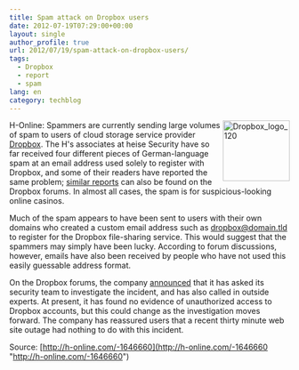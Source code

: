 ```yaml
---
title: Spam attack on Dropbox users
date: 2012-07-19T07:29:00+00:00
layout: single
author_profile: true
url: 2012/07/19/spam-attack-on-dropbox-users/
tags:
  - Dropbox
  - report
  - spam
lang: en
category: techblog
---
```

<a href="http://lh5.ggpht.com/-WeghfryhxuA/UAewOKj1QVI/AAAAAAAAGfU/V0Bq_7T5_U0/s1600-h/Dropbox_logo_120%25255B2%25255D.png" target="_blank"><img title="Dropbox_logo_120" border="0" alt="Dropbox_logo_120" align="right" src="http://lh5.ggpht.com/-LqnXk6FA6TE/UAewS5l6uOI/AAAAAAAAGfc/zB_dmn_YuCs/Dropbox_logo_120_thumb.png?imgmax=800" width="120" height="109" /></a>H-Online: Spammers are currently sending large volumes of spam to users of cloud storage service provider [Dropbox](https://www.dropbox.com/). The H's associates at heise Security have so far received four different pieces of German-language spam at an email address used solely to register with Dropbox, and some of their readers have reported the same problem; [similar reports](http://forums.dropbox.com/topic.php?id=64367) can also be found on the Dropbox forums. In almost all cases, the spam is for suspicious-looking online casinos. 

Much of the spam appears to have been sent to users with their own domains who created a custom email address such as dropbox@domain.tld to register for the Dropbox file-sharing service. This would suggest that the spammers may simply have been lucky. According to forum discussions, however, emails have also been received by people who have not used this easily guessable address format. 

On the Dropbox forums, the company [announced](http://forums.dropbox.com/topic.php?page=4&id=64367#post-455535) that it has asked its security team to investigate the incident, and has also called in outside experts. At present, it has found no evidence of unauthorized access to Dropbox accounts, but this could change as the investigation moves forward. The company has reassured users that a recent thirty minute web site outage had nothing to do with this incident. 

Source: [http://h-online.com/-1646660](http://h-online.com/-1646660 "http://h-online.com/-1646660")